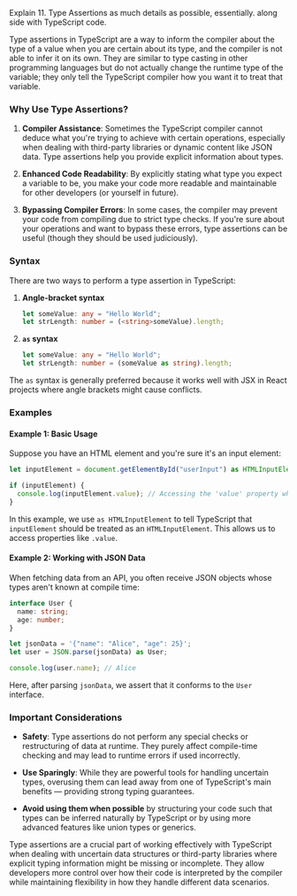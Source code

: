 Explain 11. Type Assertions as much details as possible, essentially. along side with TypeScript code.


Type assertions in TypeScript are a way to inform the compiler about the type of a value when you are certain about its type, and the compiler is not able to infer it on its own. They are similar to type casting in other programming languages but do not actually change the runtime type of the variable; they only tell the TypeScript compiler how you want it to treat that variable.

### Why Use Type Assertions?

1. **Compiler Assistance**: Sometimes the TypeScript compiler cannot deduce what you're trying to achieve with certain operations, especially when dealing with third-party libraries or dynamic content like JSON data. Type assertions help you provide explicit information about types.

2. **Enhanced Code Readability**: By explicitly stating what type you expect a variable to be, you make your code more readable and maintainable for other developers (or yourself in future).

3. **Bypassing Compiler Errors**: In some cases, the compiler may prevent your code from compiling due to strict type checks. If you're sure about your operations and want to bypass these errors, type assertions can be useful (though they should be used judiciously).

### Syntax

There are two ways to perform a type assertion in TypeScript:

1. **Angle-bracket syntax**

   ```typescript
   let someValue: any = "Hello World";
   let strLength: number = (<string>someValue).length;
   ```

2. **`as` syntax**

   ```typescript
   let someValue: any = "Hello World";
   let strLength: number = (someValue as string).length;
   ```

The `as` syntax is generally preferred because it works well with JSX in React projects where angle brackets might cause conflicts.

### Examples

#### Example 1: Basic Usage

Suppose you have an HTML element and you're sure it's an input element:

```typescript
let inputElement = document.getElementById("userInput") as HTMLInputElement;

if (inputElement) {
  console.log(inputElement.value); // Accessing the 'value' property which is specific to input elements.
}
```

In this example, we use `as HTMLInputElement` to tell TypeScript that `inputElement` should be treated as an `HTMLInputElement`. This allows us to access properties like `.value`.

#### Example 2: Working with JSON Data

When fetching data from an API, you often receive JSON objects whose types aren't known at compile time:

```typescript
interface User {
  name: string;
  age: number;
}

let jsonData = '{"name": "Alice", "age": 25}';
let user = JSON.parse(jsonData) as User;

console.log(user.name); // Alice
```

Here, after parsing `jsonData`, we assert that it conforms to the `User` interface.

### Important Considerations

- **Safety**: Type assertions do not perform any special checks or restructuring of data at runtime. They purely affect compile-time checking and may lead to runtime errors if used incorrectly.
  
- **Use Sparingly**: While they are powerful tools for handling uncertain types, overusing them can lead away from one of TypeScript's main benefits — providing strong typing guarantees.

- **Avoid using them when possible** by structuring your code such that types can be inferred naturally by TypeScript or by using more advanced features like union types or generics.

Type assertions are a crucial part of working effectively with TypeScript when dealing with uncertain data structures or third-party libraries where explicit typing information might be missing or incomplete. They allow developers more control over how their code is interpreted by the compiler while maintaining flexibility in how they handle different data scenarios.